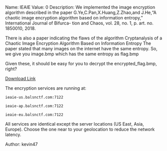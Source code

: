 Name: IEAIE
Value: 0
Description: We implemented the image encryption algorithm described in the paper
G.Ye,C.Pan,X.Huang,Z.Zhao,and J.He,“A chaotic image encryption algorithm based on information entropy,” International Journal of Bifurca- tion and Chaos, vol. 28, no. 1, p. art. no. 1850010, 2018.

There is also a paper indicating the flaws of the algorithm
Cryptanalysis of a Chaotic Image Encryption Algorithm Based on Information Entropy
The paper stated that many images on the internet have the same entropy. So, we give you image.bmp which has the same entropy as flag.bmp

Given these, it should be easy for you to decrypt the encrypted_flag.bmp, right?

[Download Link](https://balsnctf-challenges-2020.s3.amazonaws.com/IEAIE/5c238c7aad6e2bc8ea46ed70ab2a68350b227320f33b6a73161225550bfd9c54.zip)

The encryption services are running at:

`ieaie-us.balsnctf.com:7122`

`ieaie-ap.balsnctf.com:7122`

`ieaie-eu.balsnctf.com:7122`

All services are identical except the server locations (US East, Asia, Europe). Choose the one near to your geolocation to reduce the network latency.

Author: kevin47
